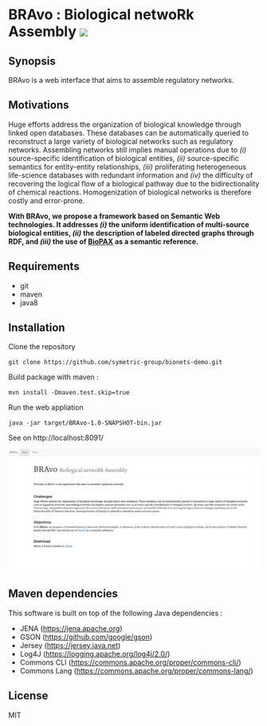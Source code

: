 # BRAvo : Biological netwoRk Assembly ![](https://travis-ci.org/symetric-group/bionets-demo.svg?branch=master)

## Synopsis
BRAvo is a web interface that aims to assemble regulatory networks.

## Motivations
Huge efforts address the organization of biological knowledge through linked open databases. These databases can be automatically queried to reconstruct a large variety of biological networks such as regulatory networks. Assembling networks still implies manual operations due to _(i)_ source-specific identification of biological entities, _(ii)_ source-specific semantics for entity-entity relationships, _(iii)_ proliferating heterogeneous life-science databases with redundant information and _(iv)_ the difficulty of recovering the logical flow of a biological pathway due to the bidirectionality of chemical reactions. Homogenization of biological networks is therefore costly and error-prone. 

**With BRAvo, we propose a framework based on Semantic Web technologies. It addresses _(i)_ the uniform identification of multi-source biological entities, _(ii)_ the description of labeled directed graphs through RDF, and _(iii)_ the use of [BioPAX](http://www.biopax.org/) as a semantic reference.**

## Requirements
- git
- maven
- java8

## Installation
Clone the repository

    git clone https://github.com/symetric-group/bionets-demo.git
    
Build package with maven :

    mvn install -Dmaven.test.skip=true
    
Run the web appliation 

    java -jar target/BRAvo-1.0-SNAPSHOT-bin.jar
   
See on http://localhost:8091/

![Web interface home](img/BRAvo-home.png)

## Maven dependencies 
This software is built on top of the following Java dependencies : 
 - JENA (https://jena.apache.org)
 - GSON (https://github.com/google/gson)
 - Jersey (https://jersey.java.net)
 - Log4J (https://logging.apache.org/log4j/2.0/)
 - Commons CLI (https://commons.apache.org/proper/commons-cli/)
 - Commons Lang (https://commons.apache.org/proper/commons-lang/)

## License
MIT
